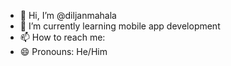 - 👋 Hi, I’m @diljanmahala
- 🌱 I’m currently learning mobile app development
- 📫 How to reach me: 
- 😄 Pronouns: He/Him
